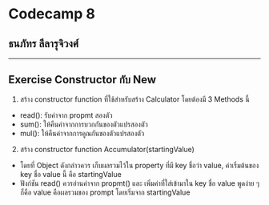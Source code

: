 # Codecamp 8
## **ธนภัทร ลีลารุจิวงศ์**
_______
## Exercise Constructor กับ New
1. สร้าง constructor function ที่ใช้สำหรับสร้าง Calculator โดยต้องมี 3 Methods นี้
 - read(): รับค่าจาก propmt สองตัว
 - sum(): ให้คืนค่าจากการบวกกันของตัวแปรสองตัว
 - mul(): ให้คืนค่าจากการคูณกันของตัวแปรสองตัว
2. สร้าง constructor function Accumulator(startingValue)
 - โดยที่ Object ดังกล่าวควร เก็บผลรวมไว้ใน property ที่มี key ชื่อว่า value, ค่าเริ่มต้นของ key ชื่อ value นี้ คือ startingValue
 - ฟังก์ชัน read() ควรอ่านค่าจาก propmt() และ เพิ่มค่าที่ใส่เข้ามาใน key ชื่อ value
พูดง่าย ๆ ก็คือ value คือผลรวมของ prompt โดยเริ่มจาก startingValue


